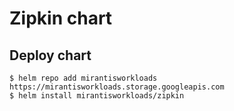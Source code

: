 # Zipkin chart

## Deploy chart
```console
$ helm repo add mirantisworkloads https://mirantisworkloads.storage.googleapis.com
$ helm install mirantisworkloads/zipkin
```
